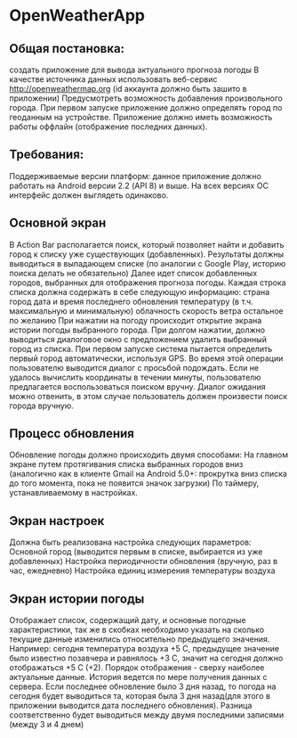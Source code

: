 # OpenWeatherApp

## Общая постановка: 
создать приложение для вывода актуального прогноза погоды В качестве источника данных использовать веб-сервис http://openweathermap.org (id аккаунта должно быть зашито в приложении) Предусмотреть возможность добавления произвольного города. При первом запуске приложение должно определять город по геоданным на устройстве. Приложение должно иметь возможность работы оффлайн (отображение последних данных).

## Требования:
Поддерживаемые версии платформ: данное приложение должно работать на Android версии 2.2 (API 8) и выше. На всех версиях ОС интерфейс должен выглядеть одинаково.

## Основной экран
В Action Bar располагается поиск, который позволяет найти и добавить город к списку уже существующих (добавленных). Результаты должны выводиться в выпадающем списке (по аналогии с Google Play, историю поиска делать не обязательно)
Далее идет список добавленных городов, выбранных для отображения прогноза погоды. Каждая строка списка должна содержать в себе следующую информацию:
  страна
  город
  дата и время последнего обновления
  температуру (в т.ч. максимальную и минимальную)
  облачность
  скорость ветра
  остальное по желанию
При нажатии на погоду происходит открытие экрана истории погоды выбранного города.
При долгом нажатии, должно выводиться диалоговое окно с предложением удалить выбранный город из списка.
При первом запуске система пытается определить первый город автоматически, используя GPS. Во время этой операции пользователю выводится диалог с просьбой подождать. Если не удалось вычислить координаты в течении минуты, пользователю предлагается воспользоваться поиском вручну. Диалог ожидания можно отвенить, в этом случае пользователь должен произвести поиск города вручную.

## Процесс обновления
Обновление погоды должно происходить двумя способами:
На главном экране путем протягивания списка выбранных городов вниз (аналогично как в клиенте Gmail на Android 5.0+: прокрутка вниз списка до того момента, пока не появится значок загрузки)
По таймеру, устанавливаемому в настройках.

## Экран настроек
Должна быть реализована настройка следующих параметров:
Основной город (выводится первым в списке, выбирается из уже добавленных)
Настройка периодичности обновления (вручную, раз в час, ежедневно)
Настройка единиц измерения температуры воздуха

## Экран истории погоды
Отображает список, содержащий дату, и основные погодные характеристики, так же в скобках необходимо указать на сколько текущие данные изменились относительно предыдущего значения.
Например: сегодня температура воздуха +5 C, предыдущее значение было известно позавчера и равнялось +3 С, значит на сегодня должно отображаться +5 C (+2). 
Порядок отображения - сверху наиболее актуальные данные.
История ведется по мере получения данных с сервера. Если последнее обновление было 3 дня назад, то погода на сегодня будет выводиться та, которая была 3 дня назад(для этого в приложении выводится дата последнего обновления). Разница соответственно будет выводиться между двумя последними записями (между 3 и 4 днем)
